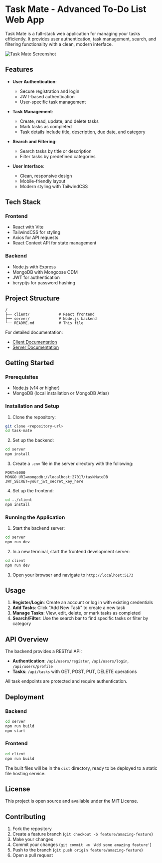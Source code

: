 # Task Mate - Advanced To-Do List Web App

Task Mate is a full-stack web application for managing your tasks efficiently. It provides user authentication, task management, search, and filtering functionality with a clean, modern interface.

![Task Mate Screenshot](./client/public/images/TASK_MATE_ADVANCED_TO_DO_LIST_WEB_APP.png)


## Features

- **User Authentication**:
  - Secure registration and login
  - JWT-based authentication
  - User-specific task management

- **Task Management**:
  - Create, read, update, and delete tasks
  - Mark tasks as completed
  - Task details include title, description, due date, and category

- **Search and Filtering**:
  - Search tasks by title or description
  - Filter tasks by predefined categories

- **User Interface**:
  - Clean, responsive design
  - Mobile-friendly layout
  - Modern styling with TailwindCSS

## Tech Stack

### Frontend
- React with Vite
- TailwindCSS for styling
- Axios for API requests
- React Context API for state management

### Backend
- Node.js with Express
- MongoDB with Mongoose ODM
- JWT for authentication
- bcryptjs for password hashing

## Project Structure

```
/
├── client/             # React frontend
├── server/             # Node.js backend
└── README.md           # This file
```

For detailed documentation:
- [Client Documentation](client/README.md)
- [Server Documentation](server/README.md)

## Getting Started

### Prerequisites

- Node.js (v14 or higher)
- MongoDB (local installation or MongoDB Atlas)

### Installation and Setup

1. Clone the repository:
```bash
git clone <repository-url>
cd task-mate
```

2. Set up the backend:
```bash
cd server
npm install
```

3. Create a `.env` file in the server directory with the following:
```
PORT=5000
MONGO_URI=mongodb://localhost:27017/taskMateDB
JWT_SECRET=your_jwt_secret_key_here
```

4. Set up the frontend:
```bash
cd ../client
npm install
```

### Running the Application

1. Start the backend server:
```bash
cd server
npm run dev
```

2. In a new terminal, start the frontend development server:
```bash
cd client
npm run dev
```

3. Open your browser and navigate to `http://localhost:5173`

## Usage

1. **Register/Login**: Create an account or log in with existing credentials
2. **Add Tasks**: Click "Add New Task" to create a new task
3. **Manage Tasks**: View, edit, delete, or mark tasks as completed
4. **Search/Filter**: Use the search bar to find specific tasks or filter by category

## API Overview

The backend provides a RESTful API:

- **Authentication**: `/api/users/register`, `/api/users/login`, `/api/users/profile`
- **Tasks**: `/api/tasks` with GET, POST, PUT, DELETE operations

All task endpoints are protected and require authentication.

## Deployment

### Backend
```bash
cd server
npm run build
npm start
```

### Frontend
```bash
cd client
npm run build
```

The built files will be in the `dist` directory, ready to be deployed to a static file hosting service.

## License

This project is open source and available under the MIT License.

## Contributing

1. Fork the repository
2. Create a feature branch (`git checkout -b feature/amazing-feature`)
3. Make your changes
4. Commit your changes (`git commit -m 'Add some amazing feature'`)
5. Push to the branch (`git push origin feature/amazing-feature`)
6. Open a pull request 